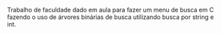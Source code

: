 Trabalho de faculdade dado em aula para fazer um menu de busca em C fazendo o uso de árvores binárias de busca utilizando busca por string e int.
